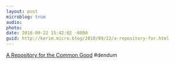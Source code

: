 ```yaml
---
layout: post
microblog: true
audio: 
photo: 
date: 2018-09-22 15:42:02 -0800
guid: http://kerim.micro.blog/2018/09/22/a-repository-for.html
---
```

[A Repository for the Common Good](http://www.anthropology-news.org/index.php/2018/09/18/a-repository-for-the-common-good/) #dendum
